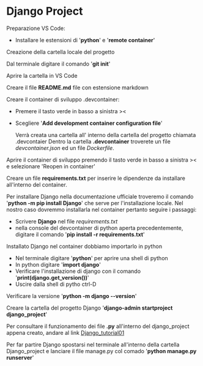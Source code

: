 Django Project
===
Preparazione VS Code:
* Installare le estensioni di '**python**' e '**remote container**'

Creazione della cartella locale del progetto

Dal terminale digitare il comando '**git init**'

Aprire la cartella in VS Code

Creare il file **README.md** file con estensione markdown

Creare il container di sviluppo .devcontainer:
* Premere il tasto verde in basso a sinistra ><
* Scegliere '**Add development container configuration file**'

    Verrà creata una cartella all' interno della cartella del progetto chiamata .devcontaier
    Dentro la cartella **.devcontainer** troverete un file *devcontainer.json* ed un file *Dockerfile*.

Aprire il container di sviluppo premendo il tasto verde in basso a sinistra >< e selezionare 'Reopen in container'

Creare un file **requirements.txt** per inserire le dipendenze da installare all'interno del container.

Per installare Django nella documentazione ufficiale troveremo il comando '**python -m pip install Django**' che serve per l'installazione locale.
Nel nostro caso dovremmo installarla nel container pertanto seguire i passaggi:
* Scrivere **Django** nel file *requirements.txt*
* nella console del devcontainer di python aperta precedentemente, digitare il comando '**pip install -r requirements.txt**'

Installato Django nel container dobbiamo importarlo in python
* Nel terminale digitare '**python**' per aprire una shell di python
* In python digitare '**import django**'
* Verificare l'installazione di django con il comando '**print(django.get_version())**'
* Uscire dalla shell di pytho ctrl-D

Verificare la versione '**python -m django --version**'

Creare la cartella del progetto Django '**django-admin startproject django_project**'

Per consultare il funzionamento dei file **.py** all'interno del django_project appena creato, andare al link [Django_tutorial01](https://docs.djangoproject.com/en/4.0/intro/tutorial01/)

Per far partire Django spostarsi nel terminale all'interno della cartella Django_project e lanciare il file manage.py col comado '**python manage.py runserver**'
